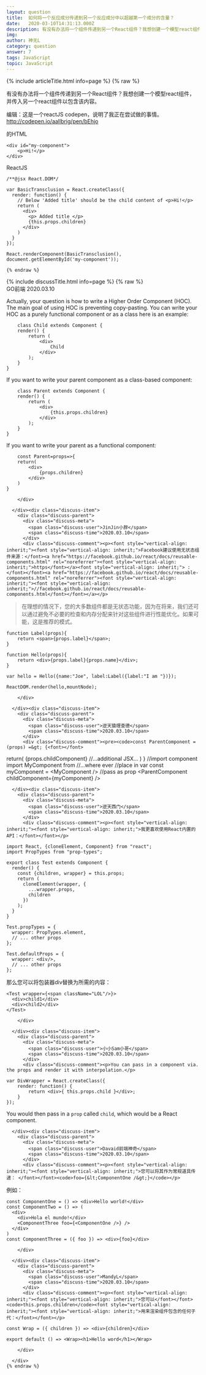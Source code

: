 ```yaml
---
layout: question
title:  如何将一个反应成分传递到另一个反应成分中以超越第一个成分的含量？
date:   2020-03-10T14:31:13.000Z
description: 有没有办法将一个组件传递到另一个React组件？我想创建一个模型react组件，并传入另一个react组件以包含该内容。编辑：这是一个reactJS ...
img: 
author: 神无L
category: question
answer: 7
tags: JavaScript
topic: JavaScript
---
```

<div class="article-root">
  <div class="article">
    {% include articleTitle.html info=page %}
    {% raw %}
    <div class="article-content"><p><font style="vertical-align: inherit;"><font style="vertical-align: inherit;">有没有办法将一个组件传递到另一个React组件？</font><font style="vertical-align: inherit;">我想创建一个模型react组件，并传入另一个react组件以包含该内容。</font></font></p>

<p><font style="vertical-align: inherit;"><font style="vertical-align: inherit;">编辑：这是一个reactJS codepen，说明了我正在尝试做的事情。</font></font><a href="http://codepen.io/aallbrig/pen/bEhjo"><font style="vertical-align: inherit;"><font style="vertical-align: inherit;">http://codepen.io/aallbrig/pen/bEhjo</font></font></a></p>

<p><font style="vertical-align: inherit;"><font style="vertical-align: inherit;">的HTML</font></font></p>

<pre><code>&lt;div id="my-component"&gt;<font></font>
    &lt;p&gt;Hi!&lt;/p&gt;<font></font>
&lt;/div&gt;<font></font>
</code></pre>

<p><font style="vertical-align: inherit;"><font style="vertical-align: inherit;">ReactJS</font></font></p>

<pre><code>/**@jsx React.DOM*/<font></font>
<font></font>
var BasicTransclusion = React.createClass({<font></font>
  render: function() {<font></font>
    // Below 'Added title' should be the child content of &lt;p&gt;Hi!&lt;/p&gt;<font></font>
    return (<font></font>
      &lt;div&gt;<font></font>
        &lt;p&gt; Added title &lt;/p&gt;<font></font>
        {this.props.children}<font></font>
      &lt;/div&gt;<font></font>
    )<font></font>
  }<font></font>
});<font></font>
<font></font>
React.renderComponent(BasicTransclusion(), document.getElementById('my-component'));<font></font>
</code></pre></div>
    {% endraw %}
  </div>

  <div class="discuss-wrapper">
    {% include discussTitle.html info=page %}
    {% raw %}
    <div class="discuss-item">
        <div class="discuss-parent">
          <div class="discuss-meta">
            <span class="discuss-user">GO前端</span>
            <span class="discuss-time">2020.03.10</span>
          </div>
          <div class="discuss-comment"><p>Actually, your question is how to write a Higher Order Component (HOC). The main goal of using HOC is preventing copy-pasting. You can write your HOC as a purely functional component or as a class here is an example:</p>

<pre><code>    class Child extends Component {<font></font>
    render() {<font></font>
        return (<font></font>
            &lt;div&gt;<font></font>
                Child<font></font>
            &lt;/div&gt;<font></font>
        );<font></font>
    }<font></font>
}<font></font>
</code></pre>

<p>If you want to write your parent component as a class-based component:</p>

<pre><code>    class Parent extends Component {<font></font>
    render() {<font></font>
        return (<font></font>
            &lt;div&gt;<font></font>
                {this.props.children}<font></font>
            &lt;/div&gt;<font></font>
        );<font></font>
    }<font></font>
}<font></font>
</code></pre>

<p>If you want to write your parent as a functional component:</p>

<pre><code>    const Parent=props=&gt;{<font></font>
    return(<font></font>
        &lt;div&gt;<font></font>
            {props.children}<font></font>
        &lt;/div&gt;<font></font>
    )<font></font>
}<font></font>
</code></pre></div>
        </div>
        
      </div><div class="discuss-item">
        <div class="discuss-parent">
          <div class="discuss-meta">
            <span class="discuss-user">JinJin小胖</span>
            <span class="discuss-time">2020.03.10</span>
          </div>
          <div class="discuss-comment"><p><font style="vertical-align: inherit;"><font style="vertical-align: inherit;">Facebook建议使用无状态组件来源：</font><a href="https://facebook.github.io/react/docs/reusable-components.html" rel="noreferrer"><font style="vertical-align: inherit;">https</font></a><font style="vertical-align: inherit;"> : </font></font><a href="https://facebook.github.io/react/docs/reusable-components.html" rel="noreferrer"><font style="vertical-align: inherit;"><font style="vertical-align: inherit;">//facebook.github.io/react/docs/reusable-components.html</font></font></a></p>

<blockquote>
  <p><font style="vertical-align: inherit;"><font style="vertical-align: inherit;">在理想的情况下，您的大多数组件都是无状态功能，因为在将来，我们还可以通过避免不必要的检查和内存分配来针对这些组件进行性能优化。</font><font style="vertical-align: inherit;">如果可能，这是推荐的模式。</font></font></p>
</blockquote>

<pre><code>function Label(props){<font></font>
    return &lt;span&gt;{props.label}&lt;/span&gt;;<font></font>
}<font></font>
<font></font>
function Hello(props){<font></font>
    return &lt;div&gt;{props.label}{props.name}&lt;/div&gt;;<font></font>
}<font></font>
<font></font>
var hello = Hello({name:"Joe", label:Label({label:"I am "})});<font></font>
<font></font>
ReactDOM.render(hello,mountNode);<font></font>
</code></pre></div>
        </div>
        
      </div><div class="discuss-item">
        <div class="discuss-parent">
          <div class="discuss-meta">
            <span class="discuss-user">逆天猿理查德</span>
            <span class="discuss-time">2020.03.10</span>
          </div>
          <div class="discuss-comment"><pre><code>const ParentComponent = (props) =&gt; {<font></font>
  return(<font></font>
    {props.childComponent}<font></font>
    //...additional JSX...<font></font>
  )<font></font>
}<font></font>
<font></font>
//import component<font></font>
import MyComponent from //...where ever<font></font>
<font></font>
//place in var<font></font>
const myComponent = &lt;MyComponent /&gt;<font></font>
<font></font>
//pass as prop<font></font>
&lt;ParentComponent childComponent={myComponent} /&gt;<font></font>
</code></pre></div>
        </div>
        
      </div><div class="discuss-item">
        <div class="discuss-parent">
          <div class="discuss-meta">
            <span class="discuss-user">逆天西门</span>
            <span class="discuss-time">2020.03.10</span>
          </div>
          <div class="discuss-comment"><p><font style="vertical-align: inherit;"><font style="vertical-align: inherit;">我更喜欢使用React内置的API：</font></font></p>

<pre><code>import React, {cloneElement, Component} from "react";<font></font>
import PropTypes from "prop-types";<font></font>
<font></font>
export class Test extends Component {<font></font>
  render() {<font></font>
    const {children, wrapper} = this.props;<font></font>
    return (<font></font>
      cloneElement(wrapper, {<font></font>
        ...wrapper.props,<font></font>
        children<font></font>
      })<font></font>
    );<font></font>
  }<font></font>
}<font></font>
<font></font>
Test.propTypes = {<font></font>
  wrapper: PropTypes.element,<font></font>
  // ... other props<font></font>
};<font></font>
<font></font>
Test.defaultProps = {<font></font>
  wrapper: &lt;div/&gt;,<font></font>
  // ... other props<font></font>
};<font></font>
</code></pre>

<p><font style="vertical-align: inherit;"><font style="vertical-align: inherit;">那么您可以将包装器div替换为所需的内容： </font></font></p>

<pre><code>&lt;Test wrapper={&lt;span className="LOL"/&gt;}&gt;<font></font>
  &lt;div&gt;child1&lt;/div&gt;<font></font>
  &lt;div&gt;child2&lt;/div&gt;<font></font>
&lt;/Test&gt; <font></font>
</code></pre></div>
        </div>
        
      </div><div class="discuss-item">
        <div class="discuss-parent">
          <div class="discuss-meta">
            <span class="discuss-user">小小Sam小哥</span>
            <span class="discuss-time">2020.03.10</span>
          </div>
          <div class="discuss-comment"><p>You can pass in a component via. the props and render it with interpolation.</p>

<pre><code>var DivWrapper = React.createClass({<font></font>
    render: function() {<font></font>
        return &lt;div&gt;{ this.props.child }&lt;/div&gt;;<font></font>
    }<font></font>
});<font></font>
</code></pre>

<p>You would then pass in a <code>prop</code> called <code>child</code>, which would be a React component.</p></div>
        </div>
        
      </div><div class="discuss-item">
        <div class="discuss-parent">
          <div class="discuss-meta">
            <span class="discuss-user">Davaid前端神奇</span>
            <span class="discuss-time">2020.03.10</span>
          </div>
          <div class="discuss-comment"><p><font style="vertical-align: inherit;"><font style="vertical-align: inherit;">您可以将其作为常规道具传递： </font></font><code>foo={&lt;ComponentOne /&gt;}</code></p>

<p><font style="vertical-align: inherit;"><font style="vertical-align: inherit;">例如：</font></font></p>

<pre><code>const ComponentOne = () =&gt; &lt;div&gt;Hello world!&lt;/div&gt;<font></font>
const ComponentTwo = () =&gt; (<font></font>
  &lt;div&gt;<font></font>
    &lt;div&gt;Hola el mundo!&lt;/div&gt;<font></font>
    &lt;ComponentThree foo={&lt;ComponentOne /&gt;} /&gt;<font></font>
  &lt;/div&gt;<font></font>
)<font></font>
const ComponentThree = ({ foo }) =&gt; &lt;div&gt;{foo}&lt;/div&gt;<font></font>
</code></pre></div>
        </div>
        
      </div><div class="discuss-item">
        <div class="discuss-parent">
          <div class="discuss-meta">
            <span class="discuss-user">MandyL</span>
            <span class="discuss-time">2020.03.10</span>
          </div>
          <div class="discuss-comment"><p><font style="vertical-align: inherit;"><font style="vertical-align: inherit;">您可以</font></font><code>this.props.children</code><font style="vertical-align: inherit;"><font style="vertical-align: inherit;">用来渲染组件包含的任何子代：</font></font></p>

<pre class="lang-jsx prettyprint-override"><code>const Wrap = ({ children }) =&gt; &lt;div&gt;{children}&lt;/div&gt;<font></font>
<font></font>
export default () =&gt; &lt;Wrap&gt;&lt;h1&gt;Hello word&lt;/h1&gt;&lt;/Wrap&gt;<font></font>
</code></pre></div>
        </div>
        
      </div>
    {% endraw %}
  </div>
<div>
